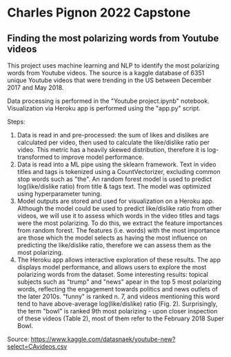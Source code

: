# Charles Pignon 2022 Capstone

## Finding the most polarizing words from Youtube videos

This project uses machine learning and NLP to identify the most polarizing words from Youtube videos. The source is a kaggle database of 6351 unique Youtube videos that were trending in the US between December 2017 and May 2018.

Data processing is performed in the "Youtube project.ipynb" notebook. Visualization via Heroku app is performed using the "app.py" script.

Steps:
1. Data is read in and pre-processed: the sum of likes and dislikes are calculated per video, then used to calculate the like/dislike ratio per video. This metric has a heavily skewed distribution, therefore it is log-transformed to improve model performance.
2. Data is read into a ML pipe using the sklearn framework. Text in video titles and tags is tokenized using a CountVectorizer, excluding common stop words such as "the". An random forest model is used to predict log(like/dislike ratio) from title & tags text. The model was optimized using hyperparameter tuning.
3. Model outputs are stored and used for visualization on a Heroku app. Although the model could be used to predict like/dislike ratio from other videos, we will use it to assess which words in the video titles and tags were the most polarizing. To do this, we extract the feature importances from random forest. The features (i.e. words) with the most importance are those which the model selects as having the most influence on predicting the like/dislike ratio, therefore we can assess them as the most polarizing.
4. The Heroku app allows interactive exploration of these results. The app displays model performance, and allows users to explore the most polarizing words from the dataset. Some interesting results: topical subjects such as "trump" and "news" apear in the top 5 most polarizing words, reflecting the engagement towards politics and news outlets of the later 2010s. "funny" is ranked n. 7, and videos mentioning this word tend to have above-average log(like/dislike) ratio (Fig. 2). Surprisingly, the term "bowl" is ranked 9th most polarizing - upon closer inspection of these videos (Table 2), most of them refer to the February 2018 Super Bowl.

Source:
https://www.kaggle.com/datasnaek/youtube-new?select=CAvideos.csv
